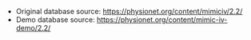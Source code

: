 - Original database source: https://physionet.org/content/mimiciv/2.2/
- Demo database source: https://physionet.org/content/mimic-iv-demo/2.2/
